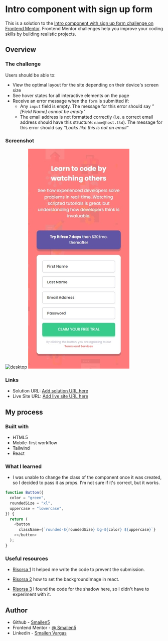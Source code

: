 # Intro component with sign up form

This is a solution to the [Intro component with sign up form challenge on Frontend Mentor](https://www.frontendmentor.io/challenges/intro-component-with-signup-form-5cf91bd49edda32581d28fd1). Frontend Mentor challenges help you improve your coding skills by building realistic projects.

## Overview

### The challenge

Users should be able to:

- View the optimal layout for the site depending on their device's screen size
- See hover states for all interactive elements on the page
- Receive an error message when the `form` is submitted if:
  - Any `input` field is empty. The message for this error should say _"[Field Name] cannot be empty"_
  - The email address is not formatted correctly (i.e. a correct email address should have this structure: `name@host.tld`). The message for this error should say _"Looks like this is not an email"_

### Screenshot

![desktop](../screen-capture/component-with-signup-form-desktop.jpeg)
![mobile](../screen-capture/component-with-signup-form-mobile.jpeg)

### Links

- Solution URL: [Add solution URL here](https://github.com/Smailen5/Frontend-Mentor-Challenge/tree/main/component-with-signup-form)
- Live Site URL: [Add live site URL here](https://component-with-sigup-form.netlify.app/)

## My process

### Built with

- HTML5
- Mobile-first workflow
- Tailwind
- React

### What I learned

- I was unable to change the class of the component once it was created, so I decided to pass it as props. I'm not sure if it's correct, but it works.

```js
function Button({
  color = "green",
  roundedSize = "xl",
  uppercase = "lowercase",
}) {
  return (
    <button
      className={`rounded-${roundedSize} bg-${color} ${uppercase}`}
    ></button>
  );
}
```

### Useful resources

- [Risorsa 1](https://legacy.reactjs.org/docs/handling-events.html) It helped me write the code to prevent the submission.

- [Risorsa 2](https://www.freecodecamp.org/italian/news/come-impostare-una-immagine-di-background-in-react-usando-il-css-in-linea/) how to set the backgroundImage in react.

- [Risorsa 3](https://manuarora.in/boxshadows) I found the code for the shadow here, so I didn't have to experiment with it.

## Author

- Github - [Smailen5](https://github.com/Smailen5)
- Frontend Mentor - [@ Smailen5](https://www.frontendmentor.io/profile/Smailen5)
- Linkedin - [Smailen Vargas](https://www.linkedin.com/in/smailen-vargas/)
